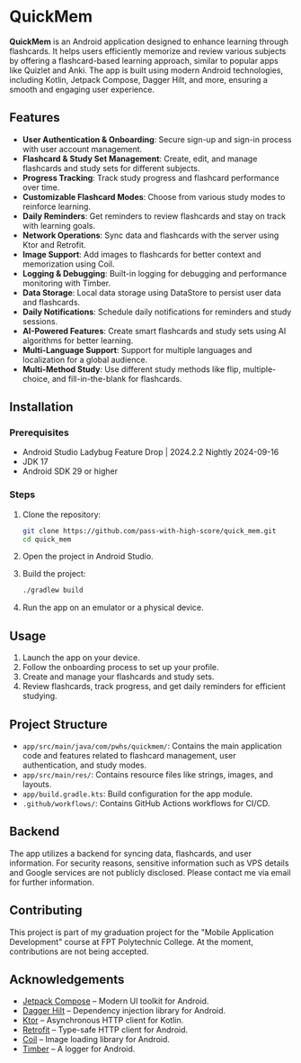 # QuickMem

**QuickMem** is an Android application designed to enhance learning through flashcards. It helps users efficiently memorize and review various subjects by offering a flashcard-based learning approach, similar to popular apps like Quizlet and Anki. The app is built using modern Android technologies, including Kotlin, Jetpack Compose, Dagger Hilt, and more, ensuring a smooth and engaging user experience.

## Features

- **User Authentication & Onboarding**: Secure sign-up and sign-in process with user account management.
- **Flashcard & Study Set Management**: Create, edit, and manage flashcards and study sets for different subjects.
- **Progress Tracking**: Track study progress and flashcard performance over time.
- **Customizable Flashcard Modes**: Choose from various study modes to reinforce learning.
- **Daily Reminders**: Get reminders to review flashcards and stay on track with learning goals.
- **Network Operations**: Sync data and flashcards with the server using Ktor and Retrofit.
- **Image Support**: Add images to flashcards for better context and memorization using Coil.
- **Logging & Debugging**: Built-in logging for debugging and performance monitoring with Timber.
- **Data Storage**: Local data storage using DataStore to persist user data and flashcards.
- **Daily Notifications**: Schedule daily notifications for reminders and study sessions.
- **AI-Powered Features**: Create smart flashcards and study sets using AI algorithms for better learning.
- **Multi-Language Support**: Support for multiple languages and localization for a global audience.
- **Multi-Method Study**: Use different study methods like flip, multiple-choice, and fill-in-the-blank for flashcards.

## Installation

### Prerequisites

- Android Studio Ladybug Feature Drop | 2024.2.2 Nightly 2024-09-16
- JDK 17
- Android SDK 29 or higher

### Steps

1. Clone the repository:
   ```sh
   git clone https://github.com/pass-with-high-score/quick_mem.git
   cd quick_mem
   ```

2. Open the project in Android Studio.

3. Build the project:
   ```sh
   ./gradlew build
   ```

4. Run the app on an emulator or a physical device.

## Usage

1. Launch the app on your device.
2. Follow the onboarding process to set up your profile.
3. Create and manage your flashcards and study sets.
4. Review flashcards, track progress, and get daily reminders for efficient studying.

## Project Structure

- `app/src/main/java/com/pwhs/quickmem/`: Contains the main application code and features related to flashcard management, user authentication, and study modes.
- `app/src/main/res/`: Contains resource files like strings, images, and layouts.
- `app/build.gradle.kts`: Build configuration for the app module.
- `.github/workflows/`: Contains GitHub Actions workflows for CI/CD.

## Backend

The app utilizes a backend for syncing data, flashcards, and user information. For security reasons, sensitive information such as VPS details and Google services are not publicly disclosed. Please contact me via email for further information.

## Contributing

This project is part of my graduation project for the "Mobile Application Development" course at FPT Polytechnic College. At the moment, contributions are not being accepted.

## Acknowledgements

- [Jetpack Compose](https://developer.android.com/jetpack/compose) – Modern UI toolkit for Android.
- [Dagger Hilt](https://dagger.dev/hilt/) – Dependency injection library for Android.
- [Ktor](https://ktor.io/) – Asynchronous HTTP client for Kotlin.
- [Retrofit](https://square.github.io/retrofit/) – Type-safe HTTP client for Android.
- [Coil](https://coil-kt.github.io/coil/) – Image loading library for Android.
- [Timber](https://github.com/JakeWharton/timber) – A logger for Android.
